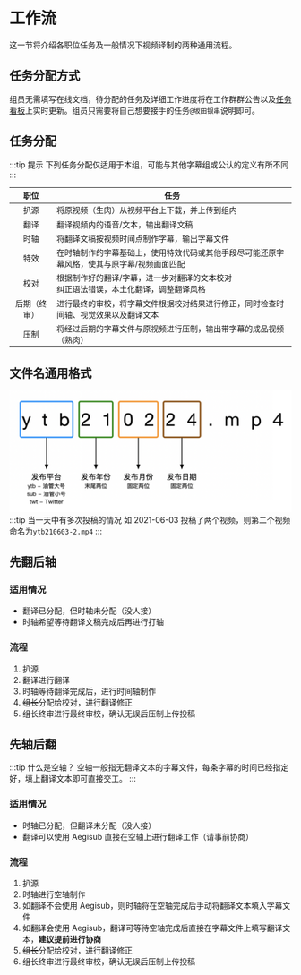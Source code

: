 # 工作流

这一节将介绍各职位任务及一般情况下视频译制的两种通用流程。

## 任务分配方式

组员无需填写在线文档，待分配的任务及详细工作进度将在工作群群公告以及[任务看板](https://kanban.pmrfansub.tk/)上实时更新。组员只需要将自己想要接手的任务`@坂田银串`说明即可。

## 任务分配

:::tip 提示
下列任务分配仅适用于本组，可能与其他字幕组或公认的定义有所不同
:::

|     职位     | 任务                                                                                        |
| :----------: | ------------------------------------------------------------------------------------------- |
|     扒源     | 将原视频（生肉）从视频平台上下载，并上传到组内                                              |
|     翻译     | 翻译视频内的语音/文本，输出翻译文稿                                                         |
|     时轴     | 将翻译文稿按视频时间点制作字幕，输出字幕文件                                                |
|     特效     | 在时轴制作的字幕基础上，使用特效代码或其他手段尽可能还原字幕风格，使其与原字幕/视频画面匹配 |
|     校对     | 根据制作好的翻译/字幕，进一步对翻译的文本校对<br/>纠正语法错误，本土化翻译，调整翻译风格    |
| 后期（终审） | 进行最终的审校，将字幕文件根据校对结果进行修正，同时检查时间轴、视觉效果以及翻译文本        |
|     压制     | 将经过后期的字幕文件与原视频进行压制，输出带字幕的成品视频（熟肉）                          |

## 文件名通用格式

![格式组成](./images/workflow/filename-eg.png)
:::tip 当一天中有多次投稿的情况
如 2021-06-03 投稿了两个视频，则第二个视频命名为`ytb210603-2.mp4`
:::

## 先翻后轴

### 适用情况

- 翻译已分配，但时轴未分配（没人接）
- 时轴希望等待翻译文稿完成后再进行打轴

### 流程

1.  扒源
2.  翻译进行翻译
3.  时轴等待翻译完成后，进行时间轴制作
4.  ~~组长~~分配给校对，进行翻译修正
5.  ~~组长~~终审进行最终审校，确认无误后压制上传投稿

## 先轴后翻

:::tip 什么是空轴？
空轴一般指无翻译文本的字幕文件，每条字幕的时间已经指定好，填上翻译文本即可直接交工。
:::

### 适用情况

- 时轴已分配，但翻译未分配（没人接）
- 翻译可以使用 Aegisub 直接在空轴上进行翻译工作（请事前协商）

### 流程

1. 扒源
2. 时轴进行空轴制作
3. 如翻译不会使用 Aegisub，则时轴将在空轴完成后手动将翻译文本填入字幕文件
4. 如翻译会使用 Aegisub，翻译可等待空轴完成后直接在字幕文件上填写翻译文本，**建议提前进行协商**
5. ~~组长~~分配给校对，进行翻译修正
6. ~~组长~~终审进行最终审校，确认无误后压制上传投稿
